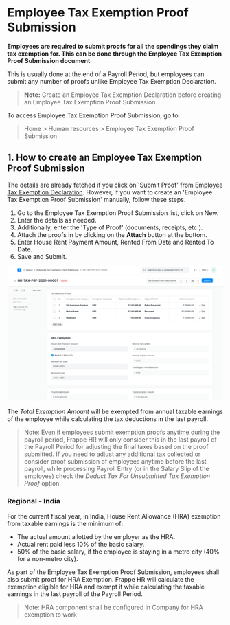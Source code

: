 
# Employee Tax Exemption Proof Submission



**Employees are required to submit proofs for all the spendings they claim tax exemption for. This can be done through the Employee Tax Exemption Proof Submission document**


This is usually done at the end of a Payroll Period, but employees can submit any number of proofs unlike Employee Tax Exemption Declaration.


> **Note:** Create an Employee Tax Exemption Declaration before creating an Employee Tax Exemption Proof Submission


To access Employee Tax Exemption Proof Submission, go to:


> Home > Human resources > Employee Tax Exemption Proof Submission


## 1. How to create an Employee Tax Exemption Proof Submission


The details are already fetched if you click on 'Submit Proof' from [Employee Tax Exemption Declaration](/docs/en/human-resources/employee-tax-exemption-declaration). However, if you want to create an 'Employee Tax Exemption Proof Submission' manually, follow these steps.


1. Go to the Employee Tax Exemption Proof Submission list, click on New.
2. Enter the details as needed.
3. Additionally, enter the 'Type of Proof' (documents, receipts, etc.).
4. Attach the proofs in by clicking on the **Attach** button at the bottom.
5. Enter House Rent Payment Amount, Rented From Date and Rented To Date.
6. Save and Submit.


![Employee Tax Exemption Proof Submission](/files/employee-tax-exemption-proof-submission.png)


The *Total Exemption Amount* will be exempted from annual taxable earnings of the employee while calculating the tax deductions in the last payroll.


> Note: Even if employees submit exemption proofs anytime during the payroll period, Frappe HR will only consider this in the last payroll of the Payroll Period for adjusting the final taxes based on the proof submitted. If you need to adjust any additional tax collected or consider proof submission of employees anytime before the last payroll, while processing Payroll Entry (or in the Salary Slip of the employee) check the *Deduct Tax For Unsubmitted Tax Exemption Proof* option.


### Regional - India


For the current fiscal year, in India, House Rent Allowance (HRA) exemption from taxable earnings is the minimum of:


* The actual amount allotted by the employer as the HRA.
* Actual rent paid less 10% of the basic salary.
* 50% of the basic salary, if the employee is staying in a metro city (40% for a non-metro city).


As part of the Employee Tax Exemption Proof Submission, employees shall also submit proof for HRA Exemption. Frappe HR will calculate the exemption eligible for HRA and exempt it while calculating the taxable earnings in the last payroll of the Payroll Period.


> Note: HRA component shall be configured in Company for HRA exemption to work




